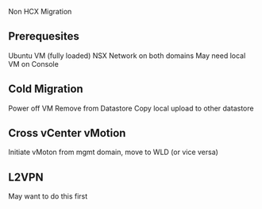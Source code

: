 Non HCX Migration

## Prerequesites
Ubuntu VM (fully loaded)
NSX Network on both domains
May need local VM on Console

## Cold Migration
Power off VM
Remove from Datastore
Copy local
upload to other datastore

## Cross vCenter vMotion
Initiate vMoton from mgmt domain, move to WLD (or vice versa)

## L2VPN
May want to do this first